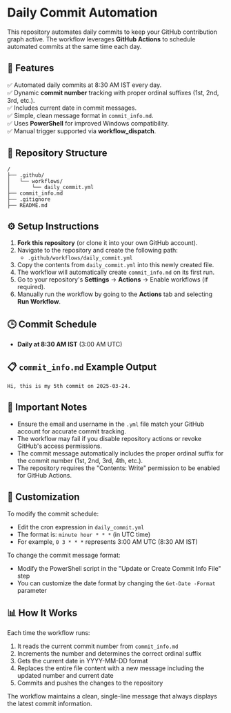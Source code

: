 # Daily Commit Automation

This repository automates daily commits to keep your GitHub contribution graph active. The workflow leverages **GitHub Actions** to schedule automated commits at the same time each day.

## 🚀 Features

✅ Automated daily commits at 8:30 AM IST every day.  
✅ Dynamic **commit number** tracking with proper ordinal suffixes (1st, 2nd, 3rd, etc.).  
✅ Includes current date in commit messages.  
✅ Simple, clean message format in `commit_info.md`.  
✅ Uses **PowerShell** for improved Windows compatibility.  
✅ Manual trigger supported via **workflow_dispatch**.

## 📂 Repository Structure

```
/
├── .github/
│   └── workflows/
│       └── daily_commit.yml
├── commit_info.md
├── .gitignore
├── README.md
```

## ⚙️ Setup Instructions

1. **Fork this repository** (or clone it into your own GitHub account).
2. Navigate to the repository and create the following path:
   - `.github/workflows/daily_commit.yml`
3. Copy the contents from `daily_commit.yml` into this newly created file.
4. The workflow will automatically create `commit_info.md` on its first run.
5. Go to your repository's **Settings** → **Actions** → Enable workflows (if required).
6. Manually run the workflow by going to the **Actions** tab and selecting **Run Workflow**.

## 🕒 Commit Schedule

- **Daily at 8:30 AM IST** (3:00 AM UTC)

## 📋 `commit_info.md` Example Output

```
Hi, this is my 5th commit on 2025-03-24.
```

## 🚨 Important Notes

- Ensure the email and username in the `.yml` file match your GitHub account for accurate commit tracking.
- The workflow may fail if you disable repository actions or revoke GitHub's access permissions.
- The commit message automatically includes the proper ordinal suffix for the commit number (1st, 2nd, 3rd, 4th, etc.).
- The repository requires the "Contents: Write" permission to be enabled for GitHub Actions.

## 🔧 Customization

To modify the commit schedule:
- Edit the cron expression in `daily_commit.yml`
- The format is: `minute hour * * *` (in UTC time)
- For example, `0 3 * * *` represents 3:00 AM UTC (8:30 AM IST)

To change the commit message format:
- Modify the PowerShell script in the "Update or Create Commit Info File" step
- You can customize the date format by changing the `Get-Date -Format` parameter

## 📊 How It Works

Each time the workflow runs:
1. It reads the current commit number from `commit_info.md`
2. Increments the number and determines the correct ordinal suffix
3. Gets the current date in YYYY-MM-DD format
4. Replaces the entire file content with a new message including the updated number and current date
5. Commits and pushes the changes to the repository

The workflow maintains a clean, single-line message that always displays the latest commit information.
